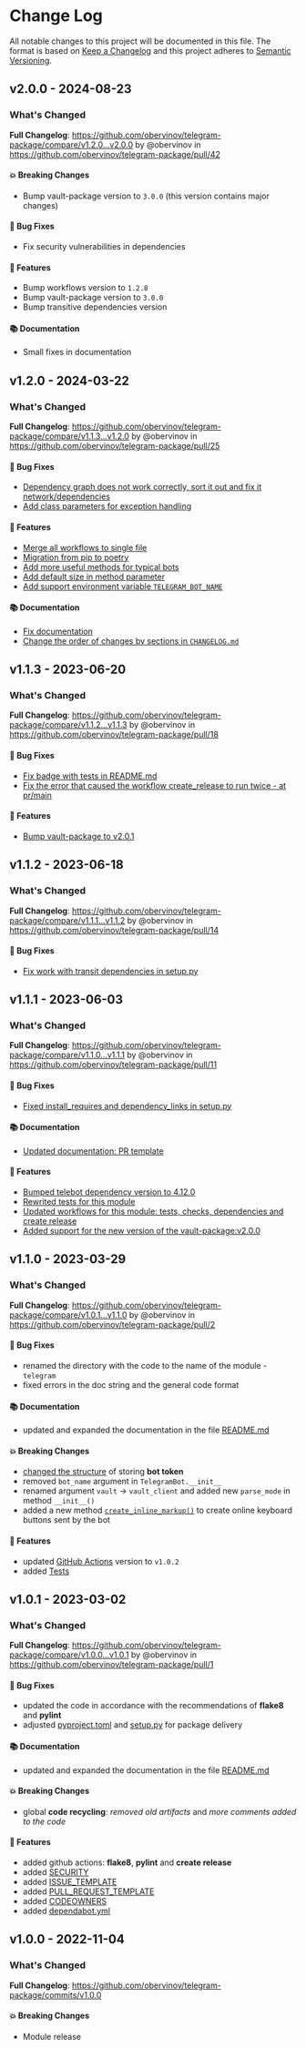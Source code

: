 # Change Log
All notable changes to this project will be documented in this file.
The format is based on [Keep a Changelog](http://keepachangelog.com/) and this project adheres to [Semantic Versioning](http://semver.org/).


## v2.0.0 - 2024-08-23
### What's Changed
**Full Changelog**: https://github.com/obervinov/telegram-package/compare/v1.2.0...v2.0.0 by @obervinov in https://github.com/obervinov/telegram-package/pull/42
#### 💥 Breaking Changes
* Bump vault-package version to `3.0.0` (this version contains major changes)
#### 🐛 Bug Fixes
* Fix security vulnerabilities in dependencies
#### 🚀 Features
* Bump workflows version to `1.2.8`
* Bump vault-package version to `3.0.0`
* Bump transitive dependencies version
#### 📚 Documentation
* Small fixes in documentation


## v1.2.0 - 2024-03-22
### What's Changed
**Full Changelog**: https://github.com/obervinov/telegram-package/compare/v1.1.3...v1.2.0 by @obervinov in https://github.com/obervinov/telegram-package/pull/25
#### 🐛 Bug Fixes
* [Dependency graph does not work correctly, sort it out and fix it network/dependencies](https://github.com/obervinov/telegram-package/issues/25)
* [Add class parameters for exception handling](https://github.com/obervinov/telegram-package/issues/19)
#### 🚀 Features
* [Merge all workflows to single file](https://github.com/obervinov/telegram-package/issues/22)
* [Migration from pip to poetry](https://github.com/obervinov/telegram-package/issues/3)
* [Add more useful methods for typical bots](https://github.com/obervinov/telegram-package/issues/26)
* [Add default size in method parameter](https://github.com/obervinov/telegram-package/issues/20)
* [Add support environment variable `TELEGRAM_BOT_NAME`](https://github.com/obervinov/telegram-package/issues/28)
#### 📚 Documentation
* [Fix documentation](https://github.com/obervinov/telegram-package/issues/21)
* [Change the order of changes by sections in `CHANGELOG.md`](https://github.com/obervinov/telegram-package/issues/23)


## v1.1.3 - 2023-06-20
### What's Changed
**Full Changelog**: https://github.com/obervinov/telegram-package/compare/v1.1.2...v1.1.3 by @obervinov in https://github.com/obervinov/telegram-package/pull/18
#### 🐛 Bug Fixes
* [Fix badge with tests in README.md](https://github.com/obervinov/telegram-package/issues/15)
* [Fix the error that caused the workflow create_release to run twice - at pr/main](https://github.com/obervinov/telegram-package/issues/16)
#### 🚀 Features
* [Bump vault-package to v2.0.1](https://github.com/obervinov/telegram-package/issues/17)


## v1.1.2 - 2023-06-18
### What's Changed
**Full Changelog**: https://github.com/obervinov/telegram-package/compare/v1.1.1...v1.1.2 by @obervinov in https://github.com/obervinov/telegram-package/pull/14
#### 🐛 Bug Fixes
* [Fix work with transit dependencies in setup.py](https://github.com/obervinov/telegram-package/issues/13)


## v1.1.1 - 2023-06-03
### What's Changed
**Full Changelog**: https://github.com/obervinov/telegram-package/compare/v1.1.0...v1.1.1 by @obervinov in https://github.com/obervinov/telegram-package/pull/11
#### 🐛 Bug Fixes
* [Fixed install_requires and dependency_links in setup.py](https://github.com/obervinov/telegram-package/issues/8)
#### 📚 Documentation
* [Updated documentation: PR template](https://github.com/obervinov/telegram-package/issues/10)
#### 🚀 Features
* [Bumped telebot dependency version to 4.12.0](https://github.com/obervinov/telegram-package/issues/12)
* [Rewrited tests for this module](https://github.com/obervinov/telegram-package/issues/5)
* [Updated workflows for this module: tests, checks, dependencies and create release](https://github.com/obervinov/telegram-package/issues/6)
* [Added support for the new version of the vault-package:v2.0.0 ](https://github.com/obervinov/telegram-package/issues/7)


## v1.1.0 - 2023-03-29
### What's Changed
**Full Changelog**: https://github.com/obervinov/telegram-package/compare/v1.0.1...v1.1.0 by @obervinov in https://github.com/obervinov/telegram-package/pull/2
#### 🐛 Bug Fixes
* renamed the directory with the code to the name of the module - `telegram`
* fixed errors in the doc string and the general code format
#### 📚 Documentation
* updated and expanded the documentation in the file [README.md](https://github.com/obervinov/telegram-package/blob/v1.0.2/README.md)
#### 💥 Breaking Changes
* [changed the structure](https://github.com/obervinov/telegram-package/tree/v1.0.2#-data-structure-in-vault) of storing **bot token**
* removed `bot_name` argument in `TelegramBot.__init__`
* renamed argument `vault` -> `vault_client` and added new `parse_mode` in method `__init__()`
* added a new method [`create_inline_markup()`](https://github.com/obervinov/telegram-package/blob/v1.0.2/telegram/telegram.py#L40) to create online keyboard buttons sent by the bot
#### 🚀 Features
* updated [GitHub Actions](https://github.com/obervinov/_templates/tree/v1.0.2) version to `v1.0.2`
* added [Tests](https://github.com/obervinov/telegram-package/tree/v1.0.2/tests)



## v1.0.1 - 2023-03-02
### What's Changed
**Full Changelog**: https://github.com/obervinov/telegram-package/compare/v1.0.0...v1.0.1 by @obervinov in https://github.com/obervinov/telegram-package/pull/1
#### 🐛 Bug Fixes
* updated the code in accordance with the recommendations of **flake8** and **pylint**
* adjusted [pyproject.toml](https://github.com/obervinov/telegram-package/blob/main/pyproject.toml) and [setup.py](https://github.com/obervinov/telegram-package/blob/main/setup.py) for package delivery
#### 📚 Documentation
* updated and expanded the documentation in the file [README.md](https://github.com/obervinov/telegram-package/blob/main/README.md)
#### 💥 Breaking Changes
* global **code recycling**: _removed old artifacts_ and _more comments added to the code_
#### 🚀 Features
* added github actions: **flake8**, **pylint** and **create release**
* added [SECURITY](https://github.com/obervinov/telegram-package/blob/main/SECURITY.md)
* added [ISSUE_TEMPLATE](https://github.com/obervinov/telegram-package/tree/main/.github/ISSUE_TEMPLATE)
* added [PULL_REQUEST_TEMPLATE](https://github.com/obervinov/telegram-package/tree/main/.github/PULL_REQUEST_TEMPLATE)
* added [CODEOWNERS](https://github.com/obervinov/telegram-package/tree/main/.github/CODEOWNERS)
* added [dependabot.yml](https://github.com/obervinov/telegram-package/tree/main/.github/dependabot.yml)



## v1.0.0 - 2022-11-04
### What's Changed
**Full Changelog**: https://github.com/obervinov/telegram-package/commits/v1.0.0
#### 💥 Breaking Changes
* Module release
